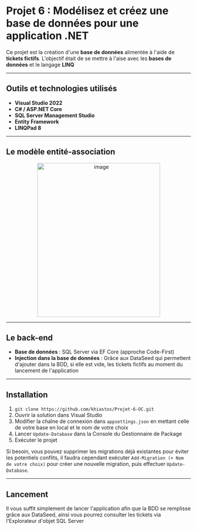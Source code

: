 # Projet 6 : Modélisez et créez une base de données pour une application .NET

Ce projet est la création d'une **base de données** alimentée à l'aide de **tickets fictifs**. 
L'objectif était de se mettre à l'aise avec les **bases de données** et le langage **LINQ**

---
## Outils et technologies utilisés

- **Visual Studio 2022**
- **C# / ASP.NET Core**
- **SQL Server Management Studio**
- **Entity Framework**
- **LINQPad 8**
  
---
## Le modèle entité-association

<p align="center">
<img width="335" height="419" alt="image" src="https://github.com/user-attachments/assets/0589f3eb-a240-4ade-9eeb-fc4c90a7f749" />
</p>

---
## Le back-end

- **Base de données** : SQL Server via EF Core (approche Code-First)
- **Injection dans la base de données** : Grâce aux DataSeed qui permettent d'ajouter dans la BDD, si elle est vide, les tickets fictifs au moment du lancement de l'application

---
## Installation  

1. `git clone https://github.com/khiastos/Projet-6-OC.git`  
2. Ouvrir la solution dans Visual Studio  
3. Modifier la chaîne de connexion dans `appsettings.json` en mettant celle de votre base en local et le nom de votre choix
4. Lancer `Update-Database` dans la Console du Gestionnaire de Package
5. Exécuter le projet

Si besoin, vous pouvez supprimer les migrations déjà existantes pour éviter les potentiels conflits, il faudra cependant exécuter `Add-Migration (+ Nom de votre choix)` pour créer une nouvelle migration, puis effectuer `Update-Database`.

---
## Lancement

Il vous suffit simplement de lancer l'application afin que la BDD se remplisse grâce aux DataSeed, ainsi vous pourrez consulter les tickets via l'Explorateur d'objet SQL Server

